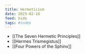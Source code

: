 ```yaml
---
title: Hermeticism
date: 2023-02-16
feed: hide
tags: #index 
---
```

- [[The Seven Hermetic Principles]]
- [[Hermes Trismegistus]]
- [[Four Powers of the Sphinx]]